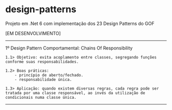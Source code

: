# design-patterns
Projeto em .Net 6 com implementação dos 23 Design Patterns do GOF 

[EM DESENVOLVIMENTO]

----------------------------------------------------------------------------------------------------------------------------
1º Design Pattern Comportamental: Chains Of Responsibility

	1.1> Objetivo: evita acoplamento entre classes, segregando funções conforme suas responsabilidades.
	
	1.2> Boas práticas:
		- princípio de aberto/fechado.
		- responsabilidade única.
		
	1.3> Aplicação: quando existem diversas regras, cada regra pode ser tratada por uma classe responsável, ao invés da utilização de condicionais numa classe única.
----------------------------------------------------------------------------------------------------------------------------
